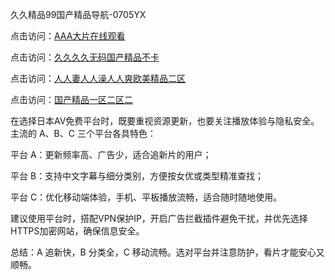 久久精品99国产精品导航-0705YX

点击访问：<a href="https://vassv.pages.dev/">AAA大片在线观看</a>

点击访问：<a href="https://gsd-agv.pages.dev/">久久久久无码国产精品不卡</a>

点击访问：<a href="https://gda-c7m.pages.dev/">人人妻人人澡人人爽欧美精品二区</a>

点击访问：<a href="https://tfda.pages.dev/">国产精品一区二区二</a>

在选择日本AV免费平台时，既要重视资源更新，也要关注播放体验与隐私安全。主流的 A、B、C 三个平台各具特色：

平台 A：更新频率高、广告少，适合追新片的用户；

平台 B：支持中文字幕与细分类别，方便按女优或类型精准查找；

平台 C：优化移动端体验，手机、平板播放流畅，适合随时随地使用。

建议使用平台时，搭配VPN保护IP，开启广告拦截插件避免干扰，并优先选择HTTPS加密网站，确保信息安全。

总结：A 追新快，B 分类全，C 移动流畅。选对平台并注意防护，看片才能安心又顺畅。

<span style="display:none;">[Canonical link](https://github.com/mot20250705/so6 ）</span>
